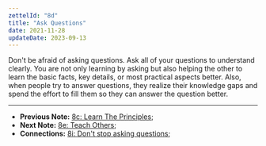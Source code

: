```yaml
---
zettelId: "8d"
title: "Ask Questions"
date: 2021-11-28
updateDate: 2023-09-13
---
```


Don't be afraid of asking questions. Ask all of your questions to understand clearly. You are not only learning by asking but also helping the other to learn the basic facts, key details, or most practical aspects better. Also, when people try to answer questions, they realize their knowledge gaps and spend the effort to fill them so they can answer the question better.

---

- **Previous Note:** [8c: Learn The Principles](/notes/8c/);
- **Next Note:** [8e: Teach Others](/notes/8e/);
- **Connections:** [8i: Don't stop asking questions](/notes/8i/);
